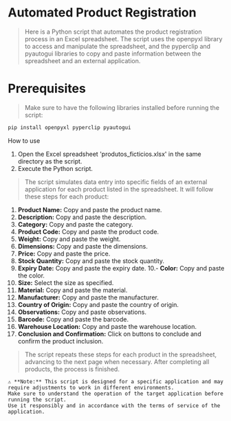 <h1>Automated Product Registration</h1>

> Here is a Python script that automates the product registration process in an Excel spreadsheet. The script uses the openpyxl library to access and manipulate the spreadsheet, and the pyperclip and pyautogui libraries to copy and paste information between the spreadsheet and an external application.

<h1>Prerequisites</h1>

> Make sure to have the following libraries installed before running the script:

```bash
pip install openpyxl pyperclip pyautogui
```

How to use


1. Open the Excel spreadsheet 'produtos_ficticios.xlsx' in the same directory as the script.
2. Execute the Python script.

> The script simulates data entry into specific fields of an external application for each product listed in the spreadsheet. It will follow these steps for each product:

1. **Product Name:** Copy and paste the product name.
2. **Description:** Copy and paste the description.
3. **Category:** Copy and paste the category.
4. **Product Code:** Copy and paste the product code.
5. **Weight:** Copy and paste the weight.
6. **Dimensions:** Copy and paste the dimensions.
7. **Price:** Copy and paste the price.
8. **Stock Quantity:** Copy and paste the stock quantity.
9. **Expiry Date:** Copy and paste the expiry date.
10.- **Color:** Copy and paste the color.
11. **Size:** Select the size as specified.
12. **Material:** Copy and paste the material.
13. **Manufacturer:** Copy and paste the manufacturer.
14. **Country of Origin:** Copy and paste the country of origin.
15. **Observations:** Copy and paste observations.
16. **Barcode:** Copy and paste the barcode.
17. **Warehouse Location:** Copy and paste the warehouse location.
18. **Conclusion and Confirmation:** Click on buttons to conclude and confirm the product inclusion.

> The script repeats these steps for each product in the spreadsheet, advancing to the next page when necessary. After completing all products, the process is finished.

```plaintext
⚠️ **Note:** This script is designed for a specific application and may require adjustments to work in different environments.
Make sure to understand the operation of the target application before running the script.
Use it responsibly and in accordance with the terms of service of the application.
